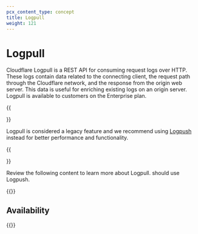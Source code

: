 ```yaml
---
pcx_content_type: concept
title: Logpull
weight: 121
---
```


# Logpull

Cloudflare Logpull is a REST API for consuming request logs over HTTP. These logs contain data related to the connecting client, the request path through the Cloudflare network, and the response from the origin web server. This data is useful for enriching existing logs on an origin server. Logpull is available to customers on the Enterprise plan.

{{<Aside type="warning">}}

Logpull is considered a legacy feature and we recommend using [Logpush](/logs/about/) instead for better performance and functionality.

{{</Aside>}}

Review the following content to learn more about Logpull. should use Logpush.

{{<directory-listing>}}

## Availability

{{<feature-table id="analytics.logpull">}}